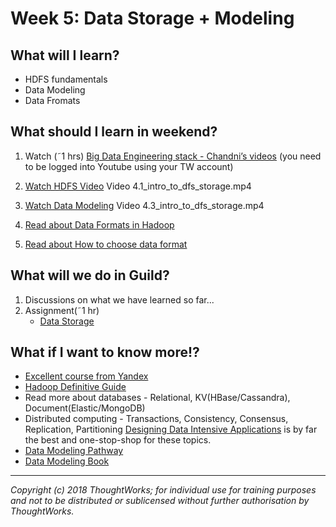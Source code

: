 # Week 5: Data Storage + Modeling

## What will I learn?
* HDFS fundamentals
* Data Modeling
* Data Fromats

## What should I learn in weekend?
1. Watch (˜1 hrs)
    [Big Data Engineering stack - Chandni’s videos](https://www.youtube.com/playlist?list=PLhjyp1p9ym5q_dULHQrxJXhZFiykpuxW4) (you need to be logged into Youtube using your TW account)

1. [Watch HDFS Video](https://drive.google.com/drive/folders/1aHE8nVn5wJ5ZaxXOj58wbyDqe86e-SxS) Video 4.1_intro_to_dfs_storage.mp4
2. [Watch Data Modeling](https://drive.google.com/drive/folders/1aHE8nVn5wJ5ZaxXOj58wbyDqe86e-SxS) Video 4.3_intro_to_dfs_storage.mp4
3. [Read about Data Formats in Hadoop](https://www.datanami.com/2018/05/16/big-data-file-formats-demystified/)
4. [Read about How to choose data format](https://community.hitachivantara.com/community/products-and-solutions/pentaho/blog/2017/11/07/hadoop-file-formats-its-not-just-csv-anymore)



## What will we do in Guild?
1. Discussions on what we have learned so far...
2. Assignment(˜1 hr)
    * [Data Storage](https://docs.google.com/document/d/1Uw26Lc7qPTQKIZUuCZNgA267VO-wjXy406u-44P5f00/edit#heading=h.8hzq89jq6a7m)

## What if I want to know more!?
* [Excellent course from Yandex](https://www.coursera.org/learn/big-data-essentials?specialization=big-data-engineering)
* [Hadoop Definitive Guide](https://learning.oreilly.com/library/view/hadoop-the-definitive/9781491901687/)
* Read more about databases - Relational, KV(HBase/Cassandra), Document(Elastic/MongoDB)
* Distributed computing - Transactions, Consistency, Consensus, Replication, Partitioning
  [Designing Data Intensive Applications](https://learning.oreilly.com/library/view/designing-data-intensive-applications/9781491903063/) is by far the best and one-stop-shop for these topics.
* [Data Modeling Pathway](https://docs.google.com/presentation/d/1DiW333bEfO0m5xvbSlqpLtYFt-mPBCrVYZtEn06JYZM/edit#slide=id.g362f568261_0_0)
* [Data Modeling Book](ttps://learning.oreilly.com/library/view/data-modeling-made/9780977140060/)

---

*Copyright (c) 2018 ThoughtWorks; for individual use for training purposes and not to be distributed or sublicensed without further authorisation by ThoughtWorks.*
